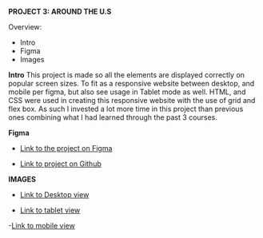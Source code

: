 **PROJECT 3: AROUND THE U.S**

Overview:

- Intro
- Figma
- Images

**Intro**
This project is made so all the elements are displayed correctly on popular screen sizes. To fit as a responsive website between desktop, and mobile per figma, but also see usage in Tablet mode as well.
HTML, and CSS were used in creating this responsive website with the use of grid and flex box. As such I invested a lot more time in this project than previous ones combining what I had learned through the past 3 courses.

**Figma**

- [Link to the project on Figma](https://www.figma.com/file/Es8zZP3ARGH9JGcw60i3OD/Sprint-3_-Around-the-US?node-id=7505-2&t=f3To4EqmqKQbNuuL-0)

- [Link to project on Github](https://github.com/KingMemnon/se_project_aroundtheus)

**IMAGES**

- [Link to Desktop view](https://gyazo.com/300980c6ba965ec6c63087ded376df08)

- [Link to tablet view](https://gyazo.com/0ac0537aa2db4ca414d1f31605df9356)

-[Link to mobile view](https://gyazo.com/6b49ffad0c382bc11c50a31b9043443e)
